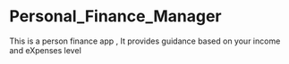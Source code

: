 # Personal_Finance_Manager
This is a person finance app , It provides guidance based on your income and eXpenses level
